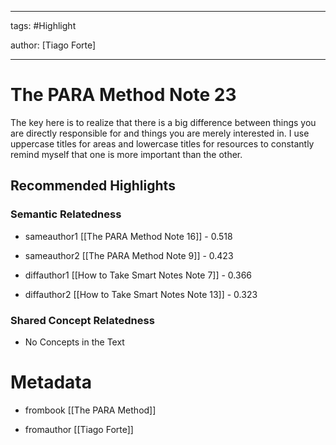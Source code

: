 




---

tags: #Highlight

author: [Tiago Forte]

---
# The PARA Method Note 23




The key here is to realize that there is a big difference between things you are directly responsible for and things you are merely interested in. I use uppercase titles for areas and lowercase titles for resources to constantly remind myself that one is more important than the other.


## Recommended Highlights

### Semantic Relatedness


- sameauthor1 [[The PARA Method Note 16]] - 0.518

- sameauthor2 [[The PARA Method Note 9]] - 0.423

- diffauthor1 [[How to Take Smart Notes Note 7]] - 0.366

- diffauthor2 [[How to Take Smart Notes Note 13]] - 0.323
### Shared Concept Relatedness


- No Concepts in the Text
# Metadata


- frombook [[The PARA Method]]

- fromauthor [[Tiago Forte]]